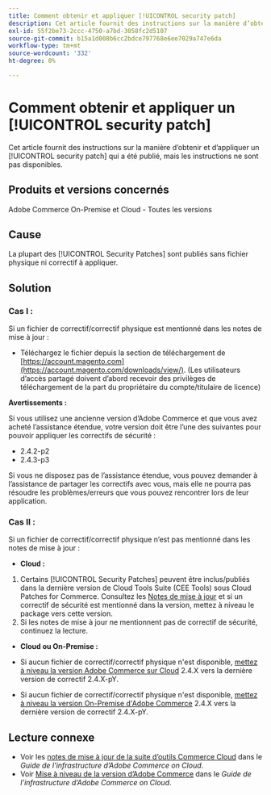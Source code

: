 ```yaml
---
title: Comment obtenir et appliquer [!UICONTROL security patch]
description: Cet article fournit des instructions sur la manière d’obtenir et d’appliquer un [!UICONTROL security patch] qui a été publié, mais les instructions ne sont pas disponibles.
exl-id: 55f2be73-2ccc-4750-a7bd-3058fc2d5107
source-git-commit: b15a1d008b6cc2bdce797768e6ee7029a747e6da
workflow-type: tm+mt
source-wordcount: '332'
ht-degree: 0%

---
```


# Comment obtenir et appliquer un [!UICONTROL security patch]

Cet article fournit des instructions sur la manière d’obtenir et d’appliquer un [!UICONTROL security patch] qui a été publié, mais les instructions ne sont pas disponibles.

## Produits et versions concernés

Adobe Commerce On-Premise et Cloud - Toutes les versions

## Cause

La plupart des [!UICONTROL Security Patches] sont publiés sans fichier physique ni correctif à appliquer.

## Solution


### Cas I :

Si un fichier de correctif/correctif physique est mentionné dans les notes de mise à jour :

* Téléchargez le fichier depuis la section de téléchargement de [https://account.magento.com](https://account.magento.com/downloads/view/). (Les utilisateurs d’accès partagé doivent d’abord recevoir des privilèges de téléchargement de la part du propriétaire du compte/titulaire de licence)

**Avertissements :**

Si vous utilisez une ancienne version d’Adobe Commerce et que vous avez acheté l’assistance étendue, votre version doit être l’une des suivantes pour pouvoir appliquer les correctifs de sécurité :

* 2.4.2-p2
* 2.4.3-p3

Si vous ne disposez pas de l’assistance étendue, vous pouvez demander à l’assistance de partager les correctifs avec vous, mais elle ne pourra pas résoudre les problèmes/erreurs que vous pouvez rencontrer lors de leur application.

### Cas II :

Si un fichier de correctif/correctif physique n’est pas mentionné dans les notes de mise à jour :

* **Cloud :**

1. Certains [!UICONTROL Security Patches] peuvent être inclus/publiés dans la dernière version de Cloud Tools Suite (CEE Tools) sous Cloud Patches for Commerce. Consultez les [Notes de mise à jour](https://experienceleague.adobe.com/en/docs/commerce-cloud-service/user-guide/release-notes/cloud-tools-suite) et si un correctif de sécurité est mentionné dans la version, mettez à niveau le package vers cette version.
1. Si les notes de mise à jour ne mentionnent pas de correctif de sécurité, continuez la lecture.

* **Cloud ou On-Premise :**

* Si aucun fichier de correctif/correctif physique n&#39;est disponible, [mettez à niveau la version Adobe Commerce sur Cloud](https://experienceleague.adobe.com/en/docs/commerce-cloud-service/user-guide/develop/upgrade/commerce-version) 2.4.X vers la dernière version de correctif 2.4.X-pY.
* Si aucun fichier de correctif/correctif physique n&#39;est disponible, [mettez à niveau la version On-Premise d&#39;Adobe Commerce](https://experienceleague.adobe.com/en/docs/commerce-operations/upgrade-guide/implementation/perform-upgrade) 2.4.X vers la dernière version de correctif 2.4.X-pY.

## Lecture connexe

* Voir les [notes de mise à jour de la suite d’outils Commerce Cloud](https://experienceleague.adobe.com/en/docs/commerce-cloud-service/user-guide/release-notes/cloud-tools-suite) dans le *Guide de l’infrastructure d’Adobe Commerce on Cloud*.
* Voir [Mise à niveau de la version d’Adobe Commerce](https://experienceleague.adobe.com/en/docs/commerce-cloud-service/user-guide/develop/upgrade/commerce-version) dans le *Guide de l’infrastructure d’Adobe Commerce on Cloud*.

